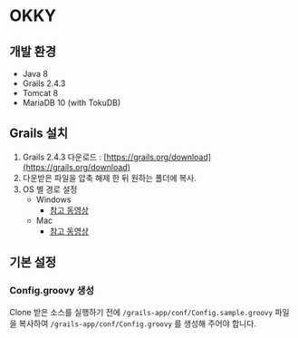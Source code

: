 OKKY
==========

## 개발 환경

- Java 8
- Grails 2.4.3
- Tomcat 8
- MariaDB 10 (with TokuDB)

## Grails 설치
1. Grails 2.4.3 다운로드 : [https://grails.org/download](https://grails.org/download)
2. 다운받은 파일을 압축 해제 한 뒤 원하는 폴더에 복사.
3. OS 별 경로 설정
	- Windows
		- [참고 동영상](http://www.grailsexample.net/installing-a-grails-development-environment-on-windows/)
	- Mac
		- [참고 동영상](http://www.grailsexample.net/installing-a-grails-development-environment-on-os-x/)
		
## 기본 설정
### Config.groovy 생성
Clone 받은 소스를 실행하기 전에 `/grails-app/conf/Config.sample.groovy` 파일을 복사하여 `/grails-app/conf/Config.groovy` 를 생성해 주어야 합니다.



